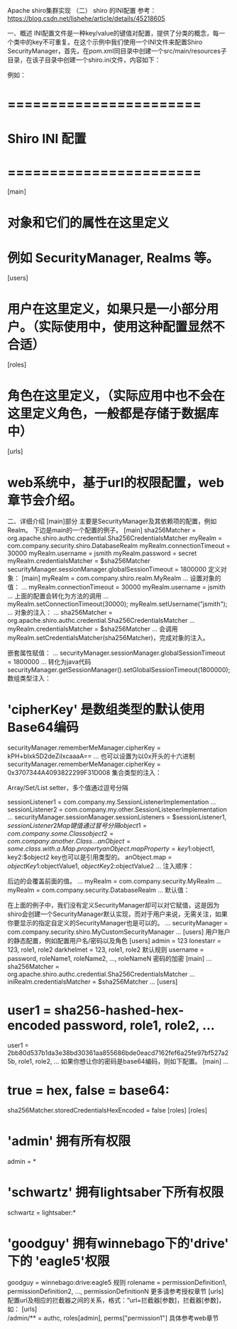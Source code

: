 Apache shiro集群实现 （二） shiro 的INI配置
参考：https://blog.csdn.net/lishehe/article/details/45218605

一、概述
INI配置文件是一种key/value的键值对配置，提供了分类的概念，每一个类中的key不可重复。在这个示例中我们使用一个INI文件来配置Shiro SecurityManager，首先，在pom.xml同目录中创建一个src/main/resources子目录，在该子目录中创建一个shiro.ini文件，内容如下：

例如：
# =======================
# Shiro INI 配置
# =======================
[main]
# 对象和它们的属性在这里定义
# 例如 SecurityManager, Realms 等。
[users]
# 用户在这里定义，如果只是一小部分用户。（实际使用中，使用这种配置显然不合适）
[roles]
# 角色在这里定义，（实际应用中也不会在这里定义角色，一般都是存储于数据库中）
[urls]
# web系统中，基于url的权限配置，web章节会介绍。
二、详细介绍
[main]部分
主要是SecurityManager及其依赖项的配置，例如Realm。
下边是main的一个配置的例子。
[main]
sha256Matcher = org.apache.shiro.authc.credential.Sha256CredentialsMatcher
myRealm = com.company.security.shiro.DatabaseRealm
myRealm.connectionTimeout = 30000
myRealm.username = jsmith
myRealm.password = secret
myRealm.credentialsMatcher = $sha256Matcher
securityManager.sessionManager.globalSessionTimeout = 1800000
定义对象：
[main]
myRealm = com.company.shiro.realm.MyRealm
...
设置对象的值：
...
myRealm.connectionTimeout = 30000
myRealm.username = jsmith
...
上面的配置会转化为方法的调用
...
myRealm.setConnectionTimeout(30000);
myRealm.setUsername("jsmith");
...
对象的注入：
...
sha256Matcher = org.apache.shiro.authc.credential.Sha256CredentialsMatcher
...
myRealm.credentialsMatcher = $sha256Matcher
...
会调用myRealm.setCredentialsMatcher(sha256Matcher)，完成对象的注入。

嵌套属性赋值：
...
securityManager.sessionManager.globalSessionTimeout = 1800000
...
转化为java代码
securityManager.getSessionManager().setGlobalSessionTimeout(1800000);
数组类型注入：

# 'cipherKey' 是数组类型的默认使用Base64编码
securityManager.rememberMeManager.cipherKey = kPH+bIxk5D2deZiIxcaaaA==
...
也可以设置为以0x开头的十六进制
securityManager.rememberMeManager.cipherKey = 0x3707344A4093822299F31D008
集合类型的注入：

Array/Set/List setter，多个值通过逗号分隔

sessionListener1 = com.company.my.SessionListenerImplementation
...
sessionListener2 = com.company.my.other.SessionListenerImplementation
...
securityManager.sessionManager.sessionListeners = $sessionListener1, $sessionListener2
Map键值通过冒号分隔
object1 = com.company.some.Class
object2 = com.company.another.Class
...
anObject = some.class.with.a.Map.property
anObject.mapProperty = key1:$object1, key2:$object2
key也可以是引用类型的。
anObject.map = $objectKey1:$objectValue1, $objectKey2:$objectValue2
...
注入顺序：

后边的会覆盖前面的值。
...
myRealm = com.company.security.MyRealm
...
myRealm = com.company.security.DatabaseRealm
...
默认值：

在上面的例子中，我们没有定义SecurityManager却可以对它赋值，这是因为shiro会创建一个SecurityManager默认实现，而对于用户来说，无需关注，如果你要显示的指定自定义的SecurityManager也是可以的。
...
securityManager = com.company.security.shiro.MyCustomSecurityManager
...
[users]
用户账户的静态配置，例如配置用户名/密码以及角色
[users]
admin = 123
lonestarr = 123, role1, role2
darkhelmet = 123, role1, role2
默认规则
username = password, roleName1, roleName2, ..., roleNameN
密码的加密
[main]
...
sha256Matcher = org.apache.shiro.authc.credential.Sha256CredentialsMatcher
...
iniRealm.credentialsMatcher = $sha256Matcher
...
[users]
# user1 = sha256-hashed-hex-encoded password, role1, role2, ...
user1 = 2bb80d537b1da3e38bd30361aa855686bde0eacd7162fef6a25fe97bf527a25b, role1, role2, ...
如果你想让你的密码是base64编码，则如下配置。
[main]
...
# true = hex, false = base64:
sha256Matcher.storedCredentialsHexEncoded = false
[roles]
[roles]
# 'admin' 拥有所有权限
admin = *
# 'schwartz' 拥有lightsaber下所有权限
schwartz = lightsaber:*
# 'goodguy' 拥有winnebago下的'drive' 下的 'eagle5'权限
goodguy = winnebago:drive:eagle5
规则
rolename = permissionDefinition1, permissionDefinition2, ..., permissionDefinitionN
更多请参考授权章节
[urls]
配置url及相应的拦截器之间的关系，格式：“url=拦截器[参数]，拦截器[参数]，如：
[urls]  
/admin/** = authc, roles[admin], perms["permission1"]
具体参考web章节